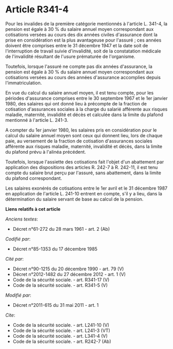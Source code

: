 # Article R341-4

Pour les invalides de la première catégorie mentionnés à l'article L. 341-4, la pension est égale à 30 % du salaire annuel
moyen correspondant aux cotisations versées au cours des dix années civiles d'assurance dont la prise en considération est la
plus avantageuse pour l'assuré ; ces années doivent être comprises entre le 31 décembre 1947 et la date soit de
l'interruption de travail suivie d'invalidité, soit de la constatation médicale de l'invalidité résultant de l'usure
prématurée de l'organisme. 

Toutefois, lorsque l'assuré ne compte pas dix années d'assurance, la pension est égale à 30 % du salaire annuel moyen
correspondant aux cotisations versées au cours des années d'assurance accomplies depuis l'immatriculation. 

En vue du calcul du salaire annuel moyen, il est tenu compte, pour les périodes d'assurance comprises entre le 30 septembre
1967 et le 1er janvier 1980, des salaires qui ont donné lieu à précompte de la fraction de cotisation d'assurances sociales à
la charge du salarié afférente aux risques maladie, maternité, invalidité et décès et calculée dans la limite du plafond
mentionné à l'article L. 241-3. 

A compter du 1er janvier 1980, les salaires pris en considération pour le calcul du salaire annuel moyen sont ceux qui
donnent lieu, lors de chaque paie, au versement de la fraction de cotisation d'assurances sociales afférente aux risques
maladie, maternité, invalidité et décès, dans la limite du plafond prévu à l'alinéa précédent. 

Toutefois, lorsque l'assiette des cotisations fait l'objet d'un abattement par application des dispositions des articles R.
242-7 à R. 242-11, il est tenu compte du salaire brut perçu par l'assuré, sans abattement, dans la limite du plafond
correspondant. 

Les salaires exonérés de cotisations entre le 1er avril et le 31 décembre 1987 en application de l'article L. 241-10 entrent
en compte, s'il y a lieu, dans la détermination du salaire servant de base au calcul de la pension.

**Liens relatifs à cet article**

_Anciens textes_:

  - Décret n°61-272 du 28 mars 1961 - art. 2 (Ab)

_Codifié par_:

  - Décret n°85-1353 du 17 décembre 1985

_Cité par_:

  - Décret n°90-1215 du 20 décembre 1990 - art. 79 (V)
  - Décret n°2012-1482 du 27 décembre 2012 - art. 1 (V)
  - Code de la sécurité sociale. - art. R341-17 (V)
  - Code de la sécurité sociale. - art. R341-5 (V)

_Modifié par_:

  - Décret n°2011-615 du 31 mai 2011 - art. 1

_Cite_:

  - Code de la sécurité sociale. - art. L241-10 (V)
  - Code de la sécurité sociale. - art. L241-3 (VT)
  - Code de la sécurité sociale. - art. L341-4 (V)
  - Code de la sécurité sociale. - art. R242-7 (Ab)
